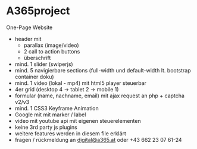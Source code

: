 # A365project

One-Page Website

- header mit
  - parallax (image/video)
  - 2 call to action buttons
  - überschrift
- mind. 1 slider (swiperjs)
- mind. 5 navigierbare sections (full-width und default-width lt. bootstrap container doku)
- mind. 1 video (lokal - mp4) mit html5 player steuerbar
- 4er grid (desktop 4 -> tablet 2 -> mobile 1)
- formular (name, nachname, email) mit ajax request an php + captcha v2/v3
- mind. 1 CSS3 Keyframe Animation
- Google mit mit marker / label
- video mit youtube api mit eigenen steuerelementen
- keine 3rd party js plugins
- weitere features werden in diesem file erklärt
- fragen / rückmeldung an digital@a365.at oder +43 662 23 07 61-24
